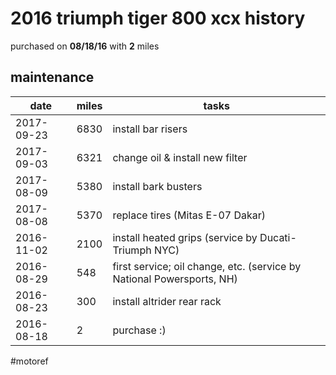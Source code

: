 # 2016 triumph tiger 800 xcx history

purchased on **08/18/16** with **2** miles

## maintenance

| date       | miles | tasks                                                                 |
| ---------- | ----- | --------------------------------------------------------------------- |
| 2017-09-23 | 6830  | install bar risers                                                    |
| 2017-09-03 | 6321  | change oil & install new filter                                       |
| 2017-08-09 | 5380  | install bark busters                                                  |
| 2017-08-08 | 5370  | replace tires (Mitas E-07 Dakar)                                      |
| 2016-11-02 | 2100  | install heated grips (service by Ducati-Triumph NYC)                  |
| 2016-08-29 | 548   | first service; oil change, etc. (service by National Powersports, NH) |
| 2016-08-23 | 300   | install altrider rear rack                                            |
| 2016-08-18 | 2     | purchase :)                                                           |

#motoref
